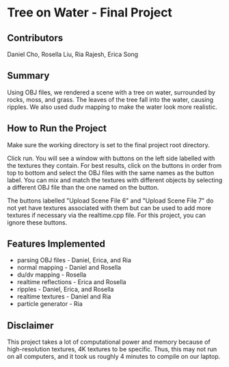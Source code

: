 # Tree on Water - Final Project

## Contributors
Daniel Cho, Rosella Liu, Ria Rajesh, Erica Song

## Summary
Using OBJ files, we rendered a scene with a tree on water, surrounded by rocks, moss, and grass.
The leaves of the tree fall into the water, causing ripples. We also used dudv
mapping to make the water look more realistic.

## How to Run the Project
Make sure the working directory is set to the final project root directory.

Click run. You will see a window with buttons on the left side labelled with the textures
they contain. For best results, click on the buttons in order from top to bottom and select the
OBJ files with the same names as the button label. You can mix and match the textures with different
objects by selecting a different OBJ file than the one named on the button.

The buttons labelled "Upload Scene File 6" and "Upload Scene File 7" do not yet have textures associated
with them but can be used to add more textures if necessary via the realtime.cpp file. For this project, you
can ignore these buttons.

## Features Implemented
- parsing OBJ files - Daniel, Erica, and Ria
- normal mapping - Daniel and Rosella
- du/dv mapping - Rosella
- realtime reflections - Erica and Rosella
- ripples - Daniel, Erica, and Rosella
- realtime textures - Daniel and Ria
- particle generator - Ria

## Disclaimer
This project takes a lot of computational power and
memory because of high-resolution textures, 4K textures to be specific.
Thus, this may not run on all computers, and it took us roughly 4 minutes
to compile on our laptop.

